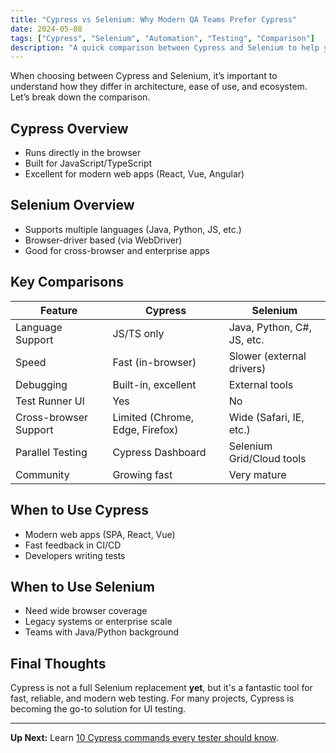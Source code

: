 ```yaml
---
title: "Cypress vs Selenium: Why Modern QA Teams Prefer Cypress"
date: 2024-05-08
tags: ["Cypress", "Selenium", "Automation", "Testing", "Comparison"]
description: "A quick comparison between Cypress and Selenium to help you choose the right testing tool for your project."
---
```


When choosing between Cypress and Selenium, it’s important to understand how they differ in architecture, ease of use, and ecosystem. Let’s break down the comparison.

## Cypress Overview

- Runs directly in the browser
- Built for JavaScript/TypeScript
- Excellent for modern web apps (React, Vue, Angular)

## Selenium Overview

- Supports multiple languages (Java, Python, JS, etc.)
- Browser-driver based (via WebDriver)
- Good for cross-browser and enterprise apps

## Key Comparisons

| Feature                | Cypress                   | Selenium                  |
|------------------------|---------------------------|---------------------------|
| Language Support       | JS/TS only                | Java, Python, C#, JS, etc.|
| Speed                  | Fast (in-browser)         | Slower (external drivers) |
| Debugging              | Built-in, excellent       | External tools            |
| Test Runner UI         | Yes                       | No                        |
| Cross-browser Support  | Limited (Chrome, Edge, Firefox) | Wide (Safari, IE, etc.) |
| Parallel Testing       | Cypress Dashboard         | Selenium Grid/Cloud tools |
| Community              | Growing fast              | Very mature               |

## When to Use Cypress

- Modern web apps (SPA, React, Vue)
- Fast feedback in CI/CD
- Developers writing tests

## When to Use Selenium

- Need wide browser coverage
- Legacy systems or enterprise scale
- Teams with Java/Python background

## Final Thoughts

Cypress is not a full Selenium replacement **yet**, but it's a fantastic tool for fast, reliable, and modern web testing. For many projects, Cypress is becoming the go-to solution for UI testing.

---

**Up Next:** Learn [10 Cypress commands every tester should know](/posts/top-10-cypress-commands/).</file>